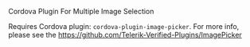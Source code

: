 
Cordova Plugin For Multiple Image Selection

Requires Cordova plugin: `cordova-plugin-image-picker`.
For more info, please see the https://github.com/Telerik-Verified-Plugins/ImagePicker
